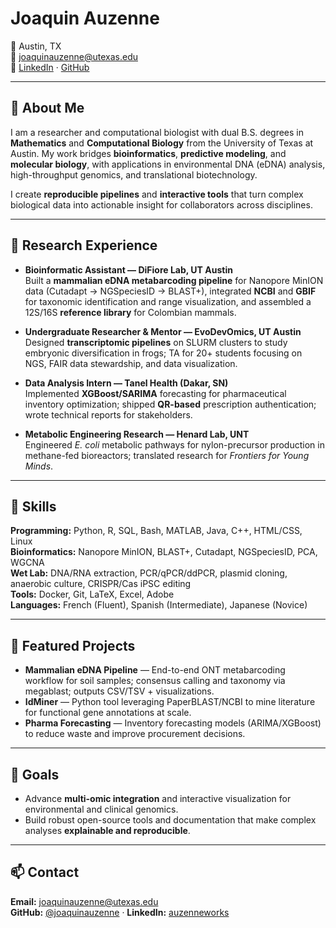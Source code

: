 # Joaquin Auzenne

📍 Austin, TX  
📧 [joaquinauzenne@utexas.edu](mailto:joaquinauzenne@utexas.edu)  
🔗 [LinkedIn](https://www.linkedin.com/in/auzenneworks/) · [GitHub](https://github.com/joaquinauzenne)

---

## 👋 About Me

I am a researcher and computational biologist with dual B.S. degrees in **Mathematics** and **Computational Biology** from the University of Texas at Austin. My work bridges **bioinformatics**, **predictive modeling**, and **molecular biology**, with applications in environmental DNA (eDNA) analysis, high-throughput genomics, and translational biotechnology.

I create **reproducible pipelines** and **interactive tools** that turn complex biological data into actionable insight for collaborators across disciplines.

---

## 🔬 Research Experience

- **Bioinformatic Assistant — DiFiore Lab, UT Austin**  
  Built a **mammalian eDNA metabarcoding pipeline** for Nanopore MinION data (Cutadapt → NGSpeciesID → BLAST+), integrated **NCBI** and **GBIF** for taxonomic identification and range visualization, and assembled a 12S/16S **reference library** for Colombian mammals.

- **Undergraduate Researcher & Mentor — EvoDevOmics, UT Austin**  
  Designed **transcriptomic pipelines** on SLURM clusters to study embryonic diversification in frogs; TA for 20+ students focusing on NGS, FAIR data stewardship, and data visualization.

- **Data Analysis Intern — Tanel Health (Dakar, SN)**  
  Implemented **XGBoost/SARIMA** forecasting for pharmaceutical inventory optimization; shipped **QR-based** prescription authentication; wrote technical reports for stakeholders.

- **Metabolic Engineering Research — Henard Lab, UNT**  
  Engineered *E. coli* metabolic pathways for nylon-precursor production in methane-fed bioreactors; translated research for *Frontiers for Young Minds*.

---

## 🧰 Skills

**Programming:** Python, R, SQL, Bash, MATLAB, Java, C++, HTML/CSS, Linux  
**Bioinformatics:** Nanopore MinION, BLAST+, Cutadapt, NGSpeciesID, PCA, WGCNA  
**Wet Lab:** DNA/RNA extraction, PCR/qPCR/ddPCR, plasmid cloning, anaerobic culture, CRISPR/Cas iPSC editing  
**Tools:** Docker, Git, LaTeX, Excel, Adobe  
**Languages:** French (Fluent), Spanish (Intermediate), Japanese (Novice)

---

## 📂 Featured Projects

- **Mammalian eDNA Pipeline** — End-to-end ONT metabarcoding workflow for soil samples; consensus calling and taxonomy via megablast; outputs CSV/TSV + visualizations.
- **IdMiner** — Python tool leveraging PaperBLAST/NCBI to mine literature for functional gene annotations at scale.
- **Pharma Forecasting** — Inventory forecasting models (ARIMA/XGBoost) to reduce waste and improve procurement decisions.

---

## 🚀 Goals

- Advance **multi-omic integration** and interactive visualization for environmental and clinical genomics.  
- Build robust open-source tools and documentation that make complex analyses **explainable and reproducible**.

---

## 📫 Contact

**Email:** [joaquinauzenne@utexas.edu](mailto:joaquinauzenne@utexas.edu)  
**GitHub:** [@joaquinauzenne](https://github.com/joaquinauzenne) · **LinkedIn:** [auzenneworks](https://www.linkedin.com/in/auzenneworks/)